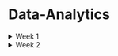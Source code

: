 # Data-Analytics

<details>
 <summary> Week 1 </summary>
 
# Introduction to Data Analytics

* Analytics is at the heart of modern business. Virtually every organization collects large quantities of data about its customers, products, employees, and service offerings.
* Managers naturally seek to analyze that data and harness the information it contains to improve the efficiency, effectiveness, and profitability of their work.
* The ultimate role of a data analyst is to transform raw data into actionable insights that guide decision-making processes within an organization. 
* This involves several key responsibilities and skills.

# Keys responsibilities of data analysts
# Data Collection and Preparation:

* Sourcing data from various channels, including databases, spreadsheets, and external sources,
* Cleaning and organizing the data to ensure it is accurate, consistent, and ready for analysis.

# Data Analysis:

* Employing statistical methods, machine learning techniques, or other analytic tools to interpret data,
* Identifying trends, patterns, and correlations that might not be immediately obvious.

# Data Visualization and Storytelling:

* Creating visual representations of the data, such as charts, graphs, and dashboards, to make complex information easily understandable,
* Articulating findings in a compelling narrative to communicate the significance of the data to stakeholders.

# Decision Support:

* Making recommendations based on data-driven insights to help guide business decisions,
* Providing context around the data, including potential implications and future trends.

# Collaboration and Communication:

* Working closely with other departments, such as marketing, finance, and operations, to understand their data needs and provide insights,
* Effectively communicating complex data findings in a clear and concise manner to non-technical stakeholders,
Continuous Learning and Adaptation:

# Continuous Learning and Adaptation

* Keeping up-to-date with the latest industry trends, tools, and technologies in data analysis.
* Adapting to new types of data and analytical methods as the organization's needs evolve.

# Analytics is made possible by:

* modern data, storage, and computing capabilities.

# Analytics process

* Data acquisition
* Cleaning & manipulation
* Analysis
* Visualisation
* Reporting and communication

# Analytics techniques

* Descriptive analytics, which answers the question, “What happened?”
* Diagnostic analytics, which answers the question, “Why did this happen?”
* Predictive analytics, which answers the question, “What might happen in the future?”
* Prescriptive analytics, which answers the question, “What should we do next?”

# Machine Learning, Artificial Intelligence, and Deep Learning

* Machine learning (ML) - is a subset of AI techniques. ML techniques attempt to apply statistics to data problems in an effort to discover new knowledge.
 Or, in other terms, ML techniques are AI techniques designed to learn.
* Artificial intelligence (AI) - includes any type of technique where you are attempting to get a computer system to imitate human behavior. 
 * As the name implies, you are trying to ask computer systems to artificially behave as if they were intelligent. Now, of course, it is not possible for a modern computer to function at the level of complex reasoning found in the human mind, but you can try to mimic some small portions of human behavior and judgment.
* Deep learning - is a further subdivision of machine learning that uses quite complex techniques, known as neural networks, to discover knowledge in a particular way. It is a highly specialized subfield of machine learning that is most commonly used for image, video, and sound analysis.

# Data gorvanance

* Data governance programs ensure that the organization has high-quality data and is able to effectively control that data,

# Data analytics tools

* Software helps analysts work through each one of the phases of the analytics process.
* These tools automate much of the heavy lifting of data analysis, improving the analyst's ability to acquire, clean, manipulate, visualize, and analyze data.
* They also provide invaluable assistance in reporting and communicating results.

# Data element

* A data element is an attribute about a person, place, or thing containing data within a range of values.
*  Data elements also describe characteristics of activities, including orders, transactions, and events.

# Data type

* A data type limits the values a data element can have. 
* Tabular data is data organized into a table, made up of columns and rows. A table represents information about a single topic. Each column represents a uniquely named field within a table, also called a variable, about a single characteristic. The contents of each column contain values for the data element as defined by the column header

# Structured data

* Structured data is tabular in nature and organized into rows and columns. Structured data is what typically comes to mind when looking at a spreadsheet. With clearly defined column headings, spreadsheets are easy to work with and understand. In a spreadsheet, cells are where columns and rows intersect.

# Character data

* The character data type limits data entry to only valid characters. Characters can include the alphabet that you might see on your keyboard, as well as numbers. Depending on your needs, multiple data types are available that can enforce character limits.

# Alphanumeric

* Alphanumeric is the most widely used data type for storing character-based data. As the name implies, alphanumeric is appropriate when a data element consists of both numbers and letters.
* The alphanumeric data type is ideal for storing product stock-keeping units (SKUs).
* It is common in the retail clothing space to have a unique SKU for each item available for sale. If you sell jeans, you may stock products from Armani Jeans, Diesel, Lee Jeans, Levi's, and Wrangler.
* Tracking inventory at the SKU level allows you to manage availability in your online and in-store systems, all courtesy of the alphanumeric data type.

# Data type names

* Char
* Varchar2
* Varchar
* CLOB
* Varchar(max)
* LONGTEXT
# Character Sets

* When considering alphanumeric and text data types, you need to think about the character set you are using to input and store data when using a database. Databases use character sets to map, or encode, data and store it digitally. The ASCII encoding standard is based on the U.S. English alphabet.

# Numeric

* When numbers exclusively make up values for a data attribute, numeric becomes the data type of choice. This data type appears to be simple and obvious based on its name. As seen with the character data type, implementation nuances about numeric are essential to understand. Databases accommodate two types of numeric data types: integer and numeric.

# Whole numbers 

* The integer, and all its subtypes, are for storing whole numbers. As seen with the character family of data types, implementation differences exist across databases.
* In computer science, flags indicate whether something is on or off, or if a function has completed successfully. To show something is on, 1 or TRUE is used. For a value of off, 0 or FALSE is used.
* The bit data type is intended for storing the status of a flag. Note also that the value ranges for smallint and shortinteger are identical.
* The same is true for int and integer, as well as bigint and longinteger. Although the data types have different names, their functionality is equivalent.

# Rational numbers

* In all its variants, the numeric data type is for rational numbers that include a decimal point. As with the integer family of data types, each database vendor has its implementation nuances.
* Realizing that data types are inconsistently named across databases, you need to consider the ultimate range of values a given data element handle.
* All the data types in Table 2.4 store numbers to a configurable number of significant digits.
* There are scientific use cases that require an even greater number of significant digits; additional numeric data type variants exist to accommodate that need.

# Date and time

* For example, suppose you operate a veterinary clinic and need to store birth date information for pets. In that case, you need to store the year, month, and day. With those three components of date, you can effectively administer medication and determine when to schedule annual veterinary appointments.
* There are many occasions when it is more appropriate to include time, in addition to the day, month, and year. For instance, consider package tracking information for companies like FedEx, United Parcel Service, or DHL. Consumers want to know where a specific package is up to the minute.
* The company itself may need second-level details to optimize labor, infrastructure investments, and route planning.

# Currency

* Many people use spreadsheets to manage their finances. Organizations typically use enterprise-scale software for the same purpose, with the data residing in a database.
* The column headings indicate what each column contains. The currency symbols in each cell tell the reader what the data represents, even if the column headings have scrolled off the screen.

# Strong and weak typing

* Data types define values placed in columns. Strong typing is when technology rigidly enforces data types.
* Databases, discussed in Chapter 3, use strong typing. A database column defined as numeric only accepts numerical values.
* A database column defined as numeric only accepts numerical values. You will get an error if you attempt to enter characters into a numeric column.

# Unstructured data

* Unstructured data is any type of data that does not fit neatly into the tabular model.
* Examples of unstructured data include digital images, audio recordings, video recordings, and open-ended survey responses.
* Analyzing unstructured data creates a wealth of information and insight.

# Types of unstructured data

  # Binary

  * Binary data types are one of the most common data types for storing unstructured data.
  * It supports any type of digital file you may have, from Microsoft Excel spreadsheets to digital photographs.
  * When considering which binary data type to use, file size tends to be the limiting factor. You need to select a data type that is as large as the largest file you plan on storing.
  * Databases offer a much more sophisticated collection of data types for storing binary data.
     
  # Audio

  * Audio data can come from a variety of sources. Whenever you interact with a customer service agent and hear “this call may be recorded for quality assurance purposes,” your conversation is probably being recorded and stored for later analysis.
  * The impact of capturing, storing, and analyzing audio data has led to the development of avalanche detection systems.
  * These systems listen for and detect the acoustic characteristics of an avalanche. With real-time notification capabilities, these systems reduce the time it takes for emergency services to respond and alert hikers to treacherous conditions.
  *  In order to ingest audio data into a system and make it available for processing, data is first captured via a microphone.
  *  The data is then digitized and stored. Audio can be stored in its raw form, which consumes the most storage space.
  *  Alternatively, it can be encoded with a compression algorithm to reduce the amount of space required. Regardless of if it is in raw or compressed form, storing audio requires a data type designed to handle raw binary data.

 # Images

 * As the use of image data grows, understanding how it is stored is vital for the modern data analyst.
 * Resolution is the most significant factor that governs how much space is required to store an image.
 * The greater the resolution, the more detail an image contains, and the more storage space it needs.

 # video

 * As is the case with audio data, the resolution has a significant impact on the storage a video consumes.
 * Video duration is also another factor that impacts storage size.
 * We see that every minute of video is equivalent to over 50 individual images, or more than 200 minutes of audio.

 # Large text 

 * I got to outline that data types names differ across vendor products

# Categories of data

  # Quantitative data
  
  * Regardless of structure, data is either quantitative or qualitative. Quantitative data consists of numeric values. Data elements whose values come from counting or measuring are quantitative.
  * Quantitative data answers questions like “How many?” and “How much?” Qualitative data consists of frequent text values.
  * example: the Height and Weight columns are quantitative

# Qualitative data

 * Qualitative data answers questions like “Why?” and “What?”
 * Example Pet Name, Animal Type, and Breed Name are all qualitative.

# Discrete vs Continuous data

 # Discrete 
 
 * A helpful way to think about discrete data is that it represents measurements that can't be subdivided.
 * Another way to think about it is that discrete data is useful when you have things you want to count.
 * For example, a veterinary clinic may be interested in the number of dogs and cats under its care.

# Continuous data

*  Continuous data typically need a decimal point,
*  Examples of continuous data are average weight and average height.
*  Qualitative data is discrete, but quantitative data can be either discrete or continuous data.

# Catagorical data

* Text data with a known, finite number of categories is categorical.
* When considering an individual data element, it is possible to determine whether or not it is categorical.
* Animal Type is a good example of categorical data.
* One of the reasons text files are so widely adopted is their ability to be opened regardless of platform or operating system without needing a proprietary piece of software.

# Dimentional data

* Dimensional modeling is an approach to arranging data to facilitate analysis. Dimensional modeling organizes data into fact tables and dimension tables.
* Fact tables store measurement data that is of interest to a business.
* Dimensions are tables that contain data about the fact.
* Dimensional data contains groupings of individual attributes about a given subject.


# Common data structures
In order to facilitate analysis, data needs to be stored in a consistent, organized manner. When considering structured data, several concepts and standards inform how to organize data. On the other hand, unstructured data has a wider variety of storage approaches.

# Structured data

* Tabular data is structured data, with values stored in a consistent, defined manner, organized into columns and rows.
* Data is consistent when all entries in a column contain the same type of value.
* This method of organization facilitates aggregation
* However, structured data does not translate directly to data quality

# Data entry error

* Just as there is an expectation that the values in a given column are consistent, it is a convention that each row contains data about a single record.
* It is a best practice to specify a key that uniquely identifies all values for a given row.
* Once again, nothing structural prevents a person from incorrectly putting data about Thor into Alexander's row. However, the intent is that each row's data pertains to a single animal.

#  Unstructured data

* Unstructured data is qualitative, describing the characteristics of an event or an object.
* images, phrases, audio or video recordings, and descriptive text are all examples of unstructured data.
* There is very little that is common about different kinds of unstructured data. Since the data is highly variable, its organizational and storage needs are different from structured data.
* Unstructured data also represents a significant opportunity. A Forbes study shows that over 90 percent of businesses need to manage and derive value from unstructured data.
* Machine data is a common source of unstructured data. Machine data has various sources, including Internet of Things devices, smartphones, tablets, personal computers, and servers.
* As machines operate, they create digital footprints of their activity.
* This data is unstructured and can identify machine-to-machine interaction.
* Although some may think of machine data as digital exhaust, it is a treasure trove just waiting to be exploited by organizations.
* A wide variety of technologies has emerged to facilitate the storage of unstructured data.
* Operationally, these technologies are similar to how a key in a tabular dataset identifies its associated values.
* With unstructured data, the key is a unique identifier, whereas the value is the unstructured data itself.

# Semi-structured data 

* Semi-structured data is data that has structure and that is not tabular.
* Email is a well-known example of semi-structured data. Every email message has structural components, including recipient, sender, subject, date, and time.
* However, the body of an email is unstructured text, while attachments could be anything type of file.
* The need to make semi-structured data easier to work with has led to the emergence of semi-structured formatting options.
* These formatting options use separators or tags to provide some context around a data element. Let's explore common file formats for transporting semi-structured data.

# Common file formats
Common file formats facilitate data exchange and tool interoperability. Several file formats have emerged as standards and are widely adopted.

# Text file 

* Text files are one of the most commonly used data file formats. As the name implies, they consist of plain text and are limited in scope to alphanumeric data.
* One of the reasons text files are so widely adopted is their ability to be opened regardless of platform or operating system without needing a proprietary piece of software.
* Whether you are using a Microsoft Windows desktop, an Apple MacBook, or a Linux server, you can easily open a text file. Text files are also commonly referred to as flat files.
* When machines generate data, the output is commonly stored in a text file.
* A unique character known as a delimiter facilitates transmitting structured data via a text file.
* The delimiter is the character that separates individual fields.
* A delimiter can be any character. Over the years, the comma and tab grew into a widely accepted standard.
* Various software packages support reading and writing delimited files using the comma and the tab.
* In addition, many coding languages have libraries that make it easy to write comma- or tab-delimited files.
* When a file is comma-delimited, it is known as a comma-separated values (CSV) file.
* Similarly, when a file is tab-delimited, it is called a tab-separated values (TSV) file.

# Fixed-width files

* Before it was common to use delimited files with variable-length columns, flat files were fixed-width.
* Fixed-width files are more laborious to create since they require a few extra steps.
* The first row in a fixed-width file describes the column names.
* For the data rows, you first need to determine the maximum length of each column.
* Then, you must pad values that are shorter than the maximum length.
*  For numeric fields, you accomplish padding by prepending a leading zero. For alphanumeric or text fields, this is done by prepending or appending spaces.

# JavaScript Object Notation (JSON)

* JavaScript Object Notation (JSON) is an open standard file format, designed to add structure to a text file without incurring significant overhead.
* One of its design principles is that JSON is easily readable by people and easily parsed by modern programming languages.
* Languages such as Python, R, and Go have libraries containing functions that facilitate reading and writing JSON files.

# Extensible Markup Language (XML)

* Extensible Markup Language (XML) is a markup language that facilitates structuring data in a text file.
* While conceptually similar to JSON, XML incurs more overhead because it makes extensive use of tags.
* Tags describe a data element and enclose each value for each data element. While these tags help readability, they add a significant amount of overhead.

# HyperText Markup Language (HTML)

* HyperText Markup Language (HTML) is a markup language for documents designed to be displayed in a web browser.
* HTML pages serve as the foundation for how people interact with the World Wide Web.
* Similar to XML, HTML is a tag-based language.

# Consider the values of what you will store before selecting the data type

* Data types are used to store different kinds of values. When dealing with numeric information, the best option is a numeric data type that can accommodate decimals.
* For sequences of whole numbers, an integer data type is a good choice. Be wary of using currency-specific data types—that can lead to calculation errors.
* For text values, the alphanumeric data type is the optimal choice.
* When dealing with dates, you will want to consider whether you need to store the time as well.
* For binary data, including audio, video, and images, you should use a BLOB data type.

</details>
<details>
 <summary> Week 2 </summary>

# The relational model

*  The relational model builds on the concept of tabular data.
*  In the relational model, an entity contains data for a single subject.
*  When creating an IT system, you need to consider all the entities required to make your system work.
*  You can think of entities as nouns because they usually correspond to people, places, and things.

# Entity

* The header corresponds to the name of an entity, look at the rows of the Person entity.
* Each row represents an individual attribute associated with a person.
* Each of these entities becomes a separate table in the database, with a column for each attribute.
* The power of the relational model is that it also allows us to describe how entities connect or relate, to each other. 

# Entity relationship diagram

* The entity relationship diagram (ERD) is a visual artifact of the data modeling process.
* A relationship is a connection between entities. The symbols adjacent to an entity describe the relationship.

# Cardinality

* Cardinality refers to the relationship between two entities, showing how many instances of one entity relate to instances in another entity.
* You specify cardinality in an ERD with various line endings.
* The first component of the terminator indicates whether the relationship between two entities is optional or required.
* The second component indicates whether an entity instance in the first table is associated with a single entity instance in the related table or if an association can exist with multiple entity instances.
*  ERDs are particularly useful when formulating how to retrieve information from the database that is spread across multiple tables because the diagrams allow you to visualize the connections between entities.

# Unary relationship

* A unary relationship is when an entity has a connection with itself.

# Binary relationship

* A binary relationship connects two entities. Example, relationship Connecting Animal and Person.
* Binary relationships are the most common and easy to explore, whereas unary and ternary are comparatively complex and rare.

# Ternary relationship

* A ternary relationship connects three entities. For example, you might use a ticket entity to connect a venue, a performing artist, and a price.
* A ternary relationship connects three entities.

# Relational databases

* Relational databases are pieces of software that let you make an operational system out of an ERD.
*  You start with a relational model and create a physical design. Relational entities correspond to database tables, and entity attributes correspond to table columns.
*  When creating a database table, the ordering of columns does not matter because you can specify the column order when retrieving data from a table.
*  When an attribute becomes a column, you assign it a data type.
*  Completing all of this work results in a diagram known as a schema.

# Pulling of data

*  To pull data from a relational database table, you perform a query. You compose queries using a programming language called Structured Query Language (SQL).
*  Your query needs to perform a database join to retrieve the data to substitute in the email reminder.
* A join uses data values from one table to retrieve associated data in another table, typically using a foreign key.

# Foreign key

* Foreign keys enforce referential integrity, or how consistent the data is in related tables.

# Non-relational

* A nonrelational database does not have a predefined structure based on tabular data. The result is a highly flexible approach to storing data.
# Key value

* A key-value database is one of the simplest ways of storing data. Data is stored as a collection of keys and their corresponding values.
* A key must be globally unique across the entire database.
* The use of keys differs from a relational database, where a given key identifies an individual row in a specific table.
* There are no structural limits on the values of a key. A key can be a sequence of numbers, alphanumeric strings, or some other combination of values.

# Document

* A document database is similar to a key-value database, with additional restrictions. In a key-value database, the value can contain anything.
* With a document database, the value is restricted to a specific structured format.
* With a known, structured format, document databases have additional flexibility beyond what is possible with key-value.

# Column family

* Column-family databases use an index to identify data in groups of related columns. A relational database stores the data in Table 3.2 in a single table, where each row contains the Person_ID, Title, First_Name, Middle_Name, Last_Name, and Email columns.
* In a column-family database, the Person_ID becomes the index, while the other columns are stored independently.
* This design facilitates distributing data across multiple machines, which enables handling massive amounts of data.
* The main reason for choosing a column-family database is its ability to scale.

# Graph 

* Graph databases specialize in exploring relationships between pieces of data.
* Graph models map relationships between actual pieces of data.Relational models focus on mapping the relationships between entities.
* Graphs are an optimal choice if you need to create a recommendation engine, as graphs excel at exploring relationships between data.
* Understanding the connection between products is a challenge that graphs solve with ease.

# Database use cases

* Different business needs require different database designs. While all databases store data, the database's structure needs to match its intended purpose. Business requirements impact the design of individual tables and how they are interconnected.
* Transactional and reporting systems need different implementation approaches to serve the people who use them efficiently.
* Databases tend to support two major categories of data processing: Online Transactional Processing (OLTP) and Online Analytical Processing (OLAP).

# Online Transactional Processing 

* OLTP systems handle the transactions we encounter every day. Example transactions include booking a flight reservation, ordering something online, or executing a stock trade.
* While the number of transactions a system handles on a given day can be very high, individual transactions process small amounts of data.
* OLTP systems balance the ability to write and read data efficiently.

# Normalization

* Normalization is a process for structuring a database in a way that minimizes duplication of data.
* One of the principles is that a given piece of data is stored once and only once. As a result, a normalized database is ideal for processing transactions.
* First normal form (1NF) is when every row in a table is unique and every column contains a unique value.
* Second normal form (2NF) starts where 1NF leaves off.
* In addition to each row being unique, 2NF applies an additional rule stating that all nonprimary key values must depend on the entire primary key.
* Third normal form (3NF) builds upon 2NF by adding a rule stating all columns must depend on only the primary key.

# Online Analytical Processing

* OLAP systems focus on the ability of organizations to analyze data.
* While OLAP and OLTP databases can both use relational database technology, their structures are fundamentally different.
* OLTP databases need to balance transactional read and write performance, resulting in a highly normalized design. Typically, OLTP databases are in 3NF.
* On the other hand, databases that power OLAP systems have a denormalized design. Instead of having data distributed across multiple tables, denormalization results in wider tables than those found in an OLTP database.
* It is more efficient for analytical queries to read large amounts of data for a single table instead of incurring the cost of joining multiple tables together.
* The greater the number of joins, the more complex the query.
* The more complex the query, the longer it takes to retrieve results.

# Schema Concepts

* The design of a database schema depends on the purpose it serves. Transactional systems require highly normalized databases, whereas a denormalized design is more appropriate for analytical systems.

# Data warehouse

* A data warehouse is a database that aggregates data from many transactional systems for analytical purposes.
* Transactional data may come from systems that power the human resources, sales, marketing, and product divisions.
*  A data warehouse facilitates analytics across the entire company.

# Data mart

* A data mart is a subset of a data warehouse.
* Data warehouses serve the entire organization, whereas data marts focus on the needs of a particular department within the organization.
* For example, suppose an organization wants to do analytics on their employees to understand retention and career evolution trends. 
*  To satisfy that use case, you can create a data mart focusing on the human resources subject area from the data warehouse.

 # Data lake 

 * A data lake stores raw data in its native format instead of conforming to a relational database structure.
 * Using a data lake is more complex than a data warehouse or data mart, as it requires additional knowledge about the raw data to make it analytically useful.
 * Relational databases enforce a structure that encapsulates business rules and business logic, both of which are missing in a data lake.

# Star schema design

* The star schema design to facilitate analytical processing gets its name from what the schema looks like when looking at its entity relationship diagram.
* At the centre of the star is a fact table. Fact tables chiefly store numerical facts about a business.
* Qualitative data, including names, addresses, and descriptions, is stored in a series of dimension tables that connect to the main fact table.
* When data moves from an OLTP design into a star schema, there is a significant amount of data duplication.
* As such, a star schema consumes more space than its associated OLTP design to store the same data.
* These additional resource needs are one of the factors that makes data warehouses expensive to operate.

# Snowflake

* Another design pattern for data warehousing is the snowflake schema.
* As its name implies, the schema diagram looks like a snowflake.
* Snowflake and star schemas are conceptually similar in that they both have a central fact table surrounded by dimensions.
* Where the approaches differ is in the handling of dimensions. With a star, the dimension tables connect directly to the fact table.
* With a snowflake, dimensions have subcategories, which gives the snowflake design its shape.
* A snowflake schema is less denormalized than the star schema.
* With a snowflake schema, you may need more than one join to get the data you are looking for.
* Recall that as the number of tables in a schema grows, queries become more complicated.
* A snowflake schema query is more complex than the equivalent query in a star schema.
* Part of the trade-off is that a snowflake schema requires less storage space than a star schema.
* Data warehouses often use snowflake schemas, since many different systems supply data to the warehouse.
* Data marts are comparatively less complicated, because they represent a single data subject area. As such, data marts frequently use a star-schema approach.

# Dimenstionality

* Dimensionality refers to the number of attributes a table has.
* The greater the number of attributes, the higher the dimensionality.
* A dimension table provides additional context around data in fact tables.
* It is crucial to understand the types of questions an analyst will need to answer when designing dimension tables.

# Handling Dimentionality 

* There are multiple ways to design dimensions.
* An understanding of this method is required to write a query to retrieve the current price.
* Another method extends the snowflake approach to modelling dimensions.
* You have a product dimension for the current price and a product history table for maintaining price history.
* One advantage of this approach is that it is easy to retrieve the current price while maintaining access to historical information.
* Another approach is to use an indicator flag for the current price.
* The indicator flag method keeps all pricing data in a single place.
* It also simplifies the query structure to get the current price. Instead of doing date math, you look for the price where the Current flag equals “Y.”
* It is also possible to use the effective date approach to handling price changes.
* There is additional complexity with the effective date approach because queries have to perform date math to determine the price.

# Data Acquisition Concepts

# Integration

* Data from transactional systems flow into data warehouses and data marts for analysis.
* Recall that OLTP and OLAP databases have different internal structures.
* You need to retrieve, reshape, and insert data to move data between operational and analytical environments.
* You can use a variety of methods to transfer data efficiently and effectively.
* One approach is known as extract, transform, and load (ETL). As the name implies, this method consists of three phases.

# Extract

*  In the first phase, you extract data from the source system and place it in a staging area. The goal of the extract phase is to move data from a relational database into a flat file as quickly as possible.

# Transform

*  The second phase transforms the data. The goal is to reformat the data from its transactional structure to the data warehouse's analytical design.

# Load

*  The purpose of the load phase is to ensure data gets into the analytical system as quickly as possible.

# Extract, load and transform (ELT)

* With ELT, data is extracted from a source database and loaded directly into the data warehouse.
* Once the extract and load phases are complete, the transformation phase gets underway.
* One key difference between ETL and ELT is the technical component performing the transformation.
* With ETL, the data transformation takes place external to a relational database, using a programming language like Python. ELT uses SQL and the power of a relational database to reformat the data.
* ELT has an advantage in the speed with which data moves from the operational to the analytical database.
* Suppose you need to get massive amounts of transactional data into an analytical environment as quickly as possible.
* In that case, ELT is a good choice, especially at scale when the data warehouse has a lot of capacity.
* Whether you choose ETL or ELT is a function of organizational need, staff capabilities, and technical strategy.

# ETL Vendors

* Whether you choose ETL or ELT for loading your data warehouse, you don't have to write transformations by hand.
* Many products support both ETL and ELT.

# Delta load 

* An initial load occurs the first time data is put into a data warehouse.
* After that initial load, each additional load is a delta load, also known as an incremental load.
* A delta load only moves changes between systems.
* The initial load happens right before the data warehouse becomes available for use.
* The frequency with which delta loads happen depends on business requirements.
* Depending on how fresh the data needs to be, delta loads can happen at any interval.
* When moving data between systems, you have to balance the speed and complexity of the overall operation.

# Data Collection Methods

* Augmenting data from your transactional systems with external data is an excellent way to improve the analytical capabilities of your organization.
* For example, suppose you operate a national motorcycle rental fleet and want to determine if you need to rebalance your fleet across your existing locations.
* You also want to evaluate whether it is profitable to expand to a new geographic region, as well as predict the best time and place to add motorcycles to your fleet.

# The Methods include:

# Application Programming Interfaces (APIs)

* An application programming interface (API) is a structured method for computer systems to exchange information.
* APIs provide a consistent interface to calling applications, regardless of the internal database structure.
* Whoever calls an API has no idea whether a transactional or analytical data store backs it.
* The internal data structure does not matter as long as the API returns the data you want.
* APIs can be transactional, returning data as JSON objects. APIs can also facilitate bulk data extraction, returning CSV files.
* APIs represent a specific piece of business functionality. Let's return to our motorcycle rental business.

# Web Services

* A web service is an API you can call via Hypertext Transfer Protocol (HTTP), the language of the World Wide Web.
* Many smartphone applications need a network connection, either cellular or Wi-Fi, to work correctly.
* The reason is that much of the data these applications need is not on the smartphone itself.
* Instead, data is found in private and public data sources and is accessible via a web service.
* If you imagine an API as the door behind which data treasures exist, an API key is what unlocks the door.
* API providers generate a unique API key for each calling application.
* Centralized creation and distribution of API keys allow the provider to understand who is using the API and to turn off individual keys' access in the event of abuse.

# Web Scraping

* Some of the data you want may not be available internally as an API or publicly via a web service.
* However, data may exist on a website.
* As seen in Chapter 2, data can present itself in an HTML table on a web page.
* If data exists in a structured format, you can retrieve it programmatically.
* Programmatic retrieval of data from a website is known as web scraping.  
* You can use software bots to scrape data from a website.
* Many modern programming languages, including Python and R, make it easy to create a web scraper.
* Instead of using an API or a web service, a web scraper reads a web page similar to a browser, such as Chrome, Safari, or Edge.
* Web scrapers read and parse the HTML to extract the data the web pages contain.
* The search results for some websites span multiple web pages.
* Your web scraper has to account for pagination to ensure that you are not leaving any data behind.
* The scraper must understand how many result pages exist and then iterate through them to harvest the data.

# Human-in-the-Loop

* There are times when the data you seek exists only in people's minds.
* For example, you can extract the most popular and profitable motorcycling destination from your existing internal data.
* You can get weather information from an API packaged as a web service.
* You can glean insight into competitive pricing by scraping your competitors' websites.
* Even with all of these data sources, you may still want insight into how customers feel about the services you provide.

# Surveys

* One way to collect data directly from your customers is by conducting a survey.
* The most simplistic surveys consist of one question and indicate customer satisfaction.
* As you design a survey, you want to keep in mind how you will analyse the data you collect.
* Numeric data is easy to analyse using a variety of statistical methods.
* Free-response questions result in unstructured text data, which is more challenging to interpret.
* You need to clearly understand what is essential to your organization and what decisions you will make using the output to develop and administer an impactful survey.

# Survey tools

* Instead of designing a custom application to collect survey data, several survey products let you design complex surveys without worrying about building a database.
* Qualtrics is a powerful tool for developing and administering surveys.
* What makes Qualtrics so compelling is its API, which you can use to integrate survey response data into a data warehouse for additional analysis.

# Observation

* Observation is the act of collecting primary source data, from either people or machines.
* Observational data can be qualitative or quantitative. Collecting qualitative observational data leads to unstructured data challenges.
* Quantitative observations are much easier to collect and interpret.
* For example, suppose you are trying to establish the defect rate on a production line.
* You can count the number of vehicles that come off the line, as well as how many fail post-production quality checks.

# Sampling

*Regardless of the data acquisition approach, you may end up with more data than is practical to manipulate. 

# Working With Data

* Determining an appropriate database structure, identifying data sources, and loading a database takes a considerable amount of effort.
* To turn a database design into an operational database ready to accept data, you use the Data Definition Language (DDL) components of SQL.
* DDL lets you create, modify, and delete tables and other associated database objects.
* To generate insights, a productive analyst must be comfortable using the Data Manipulation Language (DML) capabilities of SQL to insert, modify, and retrieve information from databases.
* While DDL manages the structure of a database, DML manages the data in the database.
* The DML components of SQL change very slowly. As long as relational databases exist, you will need to understand SQL to work with them.
* It is worth learning SQL, as the foundational knowledge of DML operations will serve you well.

# Data Manipulation
When manipulating data, one of four possible actions occurs:

* Create new data.
* Read existing data.
* Update existing data.
* Delete existing data.
* The acronym CRUD (Create, Read, Update, Delete) is a handy way to remember these four operations.

# Data manipulation in SQL

* Create with keyword INSERT - Create new data in an existing table.
* Read with keyword SELECT - Retreives data from an existing table.
* Update with keyword UPDATE - Changes existing data in an existing table.
* Delete with keyword DELETE - Removes existing data from an existing table.
* The FROM clause in a query identifies the source of data, which is frequently a database table. Both the SELECT and FROM clauses are required for a SQL statement to return data.

# SQL Considerations 

* The keywords in SQL are case-insensitive. However, the case-sensitivity of column names and values depend on the database configuration.
* SQL can also span multiple lines. For example, rewriting the previous query as follows will return identical results.
* How a query appears is a function of organizational conventions.
* Factors that influence convention include database configuration, query efficiency, and how easy it is for people to read and understand the query.

# Filtering

* Examining a large table in its entirety provides insight into the overall population.
* To answer questions that an organization's leadership has typically requires a subset of the overall data.
* Filtering is a way to reduce the data down to only the rows that you need.
* To filter data, you add a WHERE clause to a query.
* Note that the column you are filtering on does not have to appear in the SELECT clause.

# Filtering and Logical Operators

* A query can have multiple filtering conditions. You need to use a logical operator to account for complex filtering needs.
* For example, suppose you need to retrieve the name and breed for dogs weighing more than 60 pounds.
* In that case, you can enhance the query using the AND logical operator.
* The AND operator evaluates the Animal_Type and Weight filters together, only returning records that match both criteria.
* OR is another frequently used logical operator.
* Complex queries frequently use multiple logical operators at the same time.
* It is good to use parentheses around filter conditions to help make queries easy for people to read and understand.
* Filtering data is essential to making effective use of these massive data stores.

# Sorting 

* When querying a database, you frequently specify the order in which you want your results to return.
* The ORDER BY clause is the component of a SQL query that makes sorting possible.
* Similar to how the WHERE clause performs, you do not have to specify the columns you are using to sort the data in the SELECT clause.
* The ASC keyword at the end of the ORDER BY clause sorts in ascending order whereas using DESC with ORDER BY sorts in descending order.
* If you are sorting on multiple columns, you can use both ascending and descending as appropriate.
* Both the ASC and DESC keywords work across various data types, including date, alphanumeric, and numeric.

# Data Functions

*  Date columns also appear in transactional systems.
*  Storing date information about an event facilitates analysis across time.
*  The most important thing to note is that you have to understand the database platform you are using and how that platform handles dates and times.
* Since each platform provider uses different data types for handling this information, you need to familiarize yourself with the functions available from your provider of choice.

# Logical Functions

* Logical functions can make data substitutions when retrieving data.
* Remember that a SELECT statement only retrieves data.
* The data in the underlying tables do not change when a SELECT runs.
* When writing SQL, there are frequently many ways to write a query and create the same results.
* Boolean Expression:  The expression must return either TRUE or FALSE.
* True Value:  If the Boolean expression returns TRUE, the IFF function will return this value.
* False Value:  If the Boolean expression returns FALSE, the IFF function will return this value.

# Aggregate Functions 

* Summarized data helps answer questions that executives have, and aggregate functions are an easy way to summarize data.
* Aggregate functions summarize a query's data and return a single value.
* While each database platform supports different aggregation functions.
* COUNT - Returns the total number of rows of a query.
* MIN - Returns the minimum value from the results of a query. Note that this works on both alphanumeric and numeric data types.
* MAX - Returns the maximum value from the results of a query. Note that this works on both alphanumeric and numeric data types.
* AVG - Returns the mathematic average of the results of a query.
* SUM - Returns the sum of the results of a query.
* STDDEV - Returns the sample standard deviation of the results of a query.
* You can also use aggregate functions to filter data.
* System functions also return data about the database environment.
* For example, whenever a person or automated process uses data from a database, they need to establish a database session.
* A database session begins when a person/program connects to a database.
* The session lasts until the person/program disconnects.
* For example, a poorly written query can consume most of the resources available to the database.

# Query Optimization

* Writing an SQL query is straightforward. Writing a SQL query that efficiently does what you intend can be more difficult. There are several factors to consider when creating well-performing SQL.

# Parametrization

* Whenever a SQL query executes, the database has to parse the query. 
* Parsing translates the human-readable SQL into code the database understands.
* Parsing takes time and impacts how long it takes for a query to return data. 
* Effective use of parameterization reduces the number of times the database has to parse individual queries.
* Suppose you operate a website and want to personalize it for your customers. Login details serve as parameters to the query to retrieve your information for display.
* After logging in, a customer sees a welcome message identifying them by name.
* Instead of looking specifically for an exact string match for every customer, the query uses a variable called &customer_name.
* The code in the web server populates the variable with the appropriate customer name.
* To the database, this appears as a single query.
* While the value of &customer_name changes for every customer, the database parses it only once.

# Indexing

* When retrieving data from a table, the database has to scan each row until it finds the ones that match the filters in the WHERE clause.
* The process of looking at each row is called a full table scan.
* As data volumes increase, scanning the entire table takes a long time and is not efficient.
* To speed up query performance, you need a database index.
* A database index works like the index in the back of a book.
*  Instead of looking at each page in a book to find what you are looking for, you can find a specific page number in the index and then go to that page.
* A database index can point to a single column or multiple columns.
* When running queries on large tables, it is ideal if all of the columns you are retrieving exist in the index.
* If that is not feasible, you at least want the first column in your SELECT statement to be covered by an index.
* If a query is running slowly, look at the indexes on the underlying tables. If you think a new index would help improve query performance.
* While indexing improves query speed, it slows down create, update, and delete activity.
* An indexing strategy needs to match the type of system the database supports, be it transactional or reporting.

# Data Subsets and Temporary Tables

* When dealing with large data volumes, you may want to work with a subset of records.
* In this situation, the Order table in the data warehouse would have 2 billion rows.
* If you want to explore trends for a specific customer's order history, it would not be efficient to query the main Order table.
* It is possible to create a temporary table to make the data more manageable.
* Temporary tables can store the results of a query and are disposable.
* Temporary tables automatically get removed when the active session ends.
* Using temporary tables is an effective method of creating subsets for ad hoc analysis.
* For example, you can establish a database session, create a temporary table with the order history for a single customer, run queries against that temporary table, and disconnect from the database.
* When the session disconnects, the database automatically purges any temporary tables created during the session.

# Execution Plan

* An execution plan shows the details of how a database runs a specific query.
* Execution plans are extremely helpful in troubleshooting query performance issues.
* They provide additional information about how a query is spending its time.
* For example, an execution plan can tell you if a slow-running query uses a full table scan instead of an index scan.
* In this case, it could be that the query is poorly written and not using the existing indexes.
* It also could be that a column needs a new index.
* Looking at execution plans is an integral part of developing efficient queries.
* It is worth understanding the nuances of how to interpret execution plans for the database platform you use. 

# Data Quality Challenges

# Duplicate Data

* Duplicate data occurs when data representing the same transaction is accidentally duplicated within a system. Suppose you want to open a spreadsheet on your local computer.
* To open the spreadsheet, you locate the file and double-click it.
* This method of opening documents establishes muscle memory that associates double-clicking with the desired action.
* Humans are primarily responsible for creating duplicate data. System architects work diligently to prevent duplicate data from being created.
* The best way to resolve duplicate data is to prevent its creation in the first place.
* One common approach to stopping duplicate data before it gets into a system is a visual warning to alert users.
* To resolve duplicate data issues, the company has a duplicate resolution process.
* This process looks for customers with multiple billing addresses, validates the correct address, and updates the Sales database by removing the duplicate record.

# Redundant Data

* While duplicate data typically comes from accidental data entry, redundant data happens when the same data elements exist in multiple places within a system.
* Frequently, data redundancy is a function of integrating multiple systems.
* For example, multiple source systems that perform different business functions and use shared data elements create the conditions for data redundancy.
* When a record changes in one system, there is no guarantee that its new value changes in another system.
* Since there is no certainty of data synchronization, a data element can have conflicting values across systems.
* When integrating multiple data sources, dealing with redundant data is a persistent challenge.
* There are several options for resolving redundant data.
* One approach synchronizes changes to shared data elements between the Accounting and Sales systems.
* This integrated ETL process takes a delta load approach.
* When an address changes, the ETL job sets the effective end date for the old address and inserts a new row for the current address.
* While the data discrepancy between the Sales and Accounting systems still needs resolution, the analyst has the proper customer address in the data warehouse.
* Another root cause of data redundancy is an inappropriate database design.

# Missing Values

* Another issue that impacts data quality is the concept of missing values.
* Missing values occur when you expect an attribute to contain data but nothing is there.
* Missing values are also known as null values. A null value is the absence of a value.
* There are situations when allowing nulls makes sense.
* Suppose you are storing data about people and have a column for Middle Initial.
* Null values present several challenges depending on the tools you use to analyze data.
* Trying to calculate the average, which was successful in SQL, results in an error in Python and R as the equivalent functions in those languages do not handle null values.
* To handle missing values, you first have to check for their existence.
* QL offers functions to check for null and functions that can replace a null with a user-specified value.

# Invalid Data

* Invalid data are values outside the valid range for a given attribute.
* An invalid value violates a business rule instead of having an incorrect data type.
* Invalid values violate business rules, not technical rules.
* As such, programming languages do not have native functions that definitively tell you whether or not a given value is invalid.
* When considering data types, numeric and date data is comparatively easy to check for invalid values.
* Text data is more complex. One thing that leads to invalid character data is an absence of referential integrity within a database.
* If two tables have a relationship but no foreign keys, the conditions for invalid character data exist.
* Implementing relationships appropriately reduces the likelihood of invalid character data.

 # Nonparametric Data

 * Nonparametric data is data collected from categorical variables.

# Data Outliers

* A data outlier is a value that differs significantly from other observations in a dataset.
* With outliers, you need to understand why they exist and whether they are valid in the context of your analysis.
* Outliers exist regardless of data type.

# Specification Mismatch

* A specification describes the target value for a component.
* A specification mismatch occurs when an individual component's characteristics are beyond the range of acceptable values.
* When data is invalid, it has values that fall outside a given range.
* On the other hand, a specification mismatch occurs when data does not conform to its destination data type.
* For example, you might be loading data from a file into a database.
* If the destination column is numeric and you have text data, you'll end up with a specification mismatch.
* To resolve this mismatch, you must validate that the inbound data consistently maps to its target data type.

# Data type Validation

* 





</details>
